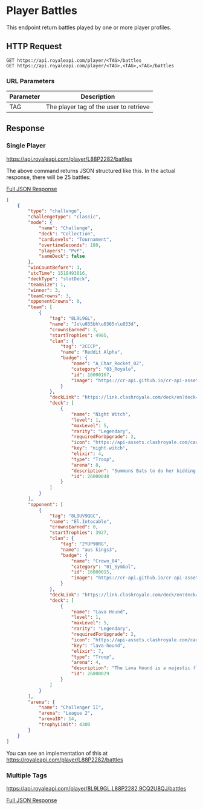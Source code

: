 # Player Battles

This endpoint return battles played by one or more player profiles.

## HTTP Request

`GET https://api.royaleapi.com/player/<TAG>/battles`    
`GET https://api.royaleapi.com/player/<TAG>,<TAG>,<TAG>/battles`

### URL Parameters

Parameter | Description
--- | ---
TAG | The player tag of the user to retrieve

## Response

### Single Player
https://api.royaleapi.com/player/L88P2282/battles

The above command returns JSON structured like this. In the actual response, there will be 25 battles:

<a href="/json/player_battles_8L9L9GL.json">Full JSON Response</a>

```json
[
    {
        "type": "challenge",
        "challengeType": "classic",
        "mode": {
            "name": "Challenge",
            "deck": "Collection",
            "cardLevels": "Tournament",
            "overtimeSeconds": 180,
            "players": "PvP",
            "sameDeck": false
        },
        "winCountBefore": 3,
        "utcTime": 1518493016,
        "deckType": "slotDeck",
        "teamSize": 1,
        "winner": 3,
        "teamCrowns": 3,
        "opponentCrowns": 0,
        "team": [
            {
                "tag": "8L9L9GL",
                "name": "Jo\u035bh\u0365n\u033d",
                "crownsEarned": 3,
                "startTrophies": 4905,
                "clan": {
                    "tag": "2CCCP",
                    "name": "Reddit Alpha",
                    "badge": {
                        "name": "A_Char_Rocket_02",
                        "category": "03_Royale",
                        "id": 16000167,
                        "image": "https://cr-api.github.io/cr-api-assets/badges/A_Char_Rocket_02.png"
                    }
                },
                "deckLink": "https://link.clashroyale.com/deck/en?deck=26000048;26000027;26000041;28000009;26000036;26000046;26000039;28000008",
                "deck": [
                    {
                        "name": "Night Witch",
                        "level": 1,
                        "maxLevel": 5,
                        "rarity": "Legendary",
                        "requiredForUpgrade": 2,
                        "icon": "https://api-assets.clashroyale.com/cards/300/NpCrXDEDBBJgNv9QrBAcJmmMFbS7pe3KCY8xJ5VB18A.png",
                        "key": "night-witch",
                        "elixir": 4,
                        "type": "Troop",
                        "arena": 8,
                        "description": "Summons Bats to do her bidding, even after death! If you get too close, she isn't afraid of pitching in with her mean-looking battle staff.",
                        "id": 26000048
                    }
                ]
            }
        ],
        "opponent": [
            {
                "tag": "8L9UV9QGC",
                "name": "El.Intocable",
                "crownsEarned": 0,
                "startTrophies": 3927,
                "clan": {
                    "tag": "2YUP90RG",
                    "name": "aus kings3",
                    "badge": {
                        "name": "Crown_04",
                        "category": "01_Symbol",
                        "id": 16000015,
                        "image": "https://cr-api.github.io/cr-api-assets/badges/Crown_04.png"
                    }
                },
                "deckLink": "https://link.clashroyale.com/deck/en?deck=26000029;26000001;26000013;26000025;26000048;28000013;28000001;28000012",
                "deck": [
                    {
                        "name": "Lava Hound",
                        "level": 1,
                        "maxLevel": 5,
                        "rarity": "Legendary",
                        "requiredForUpgrade": 2,
                        "icon": "https://api-assets.clashroyale.com/cards/300/unicRQ975sBY2oLtfgZbAI56ZvaWz7azj-vXTLxc0r8.png",
                        "key": "lava-hound",
                        "elixir": 7,
                        "type": "Troop",
                        "arena": 4,
                        "description": "The Lava Hound is a majestic flying beast that attacks buildings. The Lava Pups are less majestic angry babies that attack anything.",
                        "id": 26000029
                    }
                ]
            }
        ],
        "arena": {
            "name": "Challenger II",
            "arena": "League 2",
            "arenaID": 14,
            "trophyLimit": 4300
        }
    }
]
```
You can see an implementation of this at https://royaleapi.com/player/L88P2282/battles

### Multiple Tags
https://api.royaleapi.com/player/8L9L9GL,L88P2282,9CQ2U8QJ/battles

<a href="/json/player_battles_8L9L9GL,L88P2282,9CQ2U8QJ.json">Full JSON Response</a>
